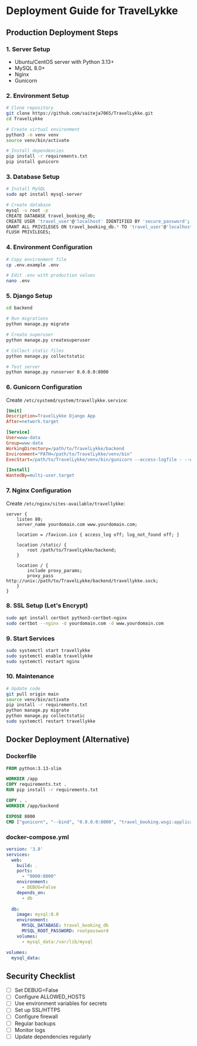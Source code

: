 # Deployment Guide for TravelLykke

## Production Deployment Steps

### 1. Server Setup
- Ubuntu/CentOS server with Python 3.13+
- MySQL 8.0+
- Nginx
- Gunicorn

### 2. Environment Setup
```bash
# Clone repository
git clone https://github.com/saiteja7065/TravelLykke.git
cd TravelLykke

# Create virtual environment
python3 -m venv venv
source venv/bin/activate

# Install dependencies
pip install -r requirements.txt
pip install gunicorn
```

### 3. Database Setup
```bash
# Install MySQL
sudo apt install mysql-server

# Create database
mysql -u root -p
CREATE DATABASE travel_booking_db;
CREATE USER 'travel_user'@'localhost' IDENTIFIED BY 'secure_password';
GRANT ALL PRIVILEGES ON travel_booking_db.* TO 'travel_user'@'localhost';
FLUSH PRIVILEGES;
```

### 4. Environment Configuration
```bash
# Copy environment file
cp .env.example .env

# Edit .env with production values
nano .env
```

### 5. Django Setup
```bash
cd backend

# Run migrations
python manage.py migrate

# Create superuser
python manage.py createsuperuser

# Collect static files
python manage.py collectstatic

# Test server
python manage.py runserver 0.0.0.0:8000
```

### 6. Gunicorn Configuration
Create `/etc/systemd/system/travellykke.service`:
```ini
[Unit]
Description=TravelLykke Django App
After=network.target

[Service]
User=www-data
Group=www-data
WorkingDirectory=/path/to/TravelLykke/backend
Environment="PATH=/path/to/TravelLykke/venv/bin"
ExecStart=/path/to/TravelLykke/venv/bin/gunicorn --access-logfile - --workers 3 --bind unix:/path/to/TravelLykke/backend/travellykke.sock travel_booking.wsgi:application

[Install]
WantedBy=multi-user.target
```

### 7. Nginx Configuration
Create `/etc/nginx/sites-available/travellykke`:
```nginx
server {
    listen 80;
    server_name yourdomain.com www.yourdomain.com;

    location = /favicon.ico { access_log off; log_not_found off; }
    
    location /static/ {
        root /path/to/TravelLykke/backend;
    }

    location / {
        include proxy_params;
        proxy_pass http://unix:/path/to/TravelLykke/backend/travellykke.sock;
    }
}
```

### 8. SSL Setup (Let's Encrypt)
```bash
sudo apt install certbot python3-certbot-nginx
sudo certbot --nginx -d yourdomain.com -d www.yourdomain.com
```

### 9. Start Services
```bash
sudo systemctl start travellykke
sudo systemctl enable travellykke
sudo systemctl restart nginx
```

### 10. Maintenance
```bash
# Update code
git pull origin main
source venv/bin/activate
pip install -r requirements.txt
python manage.py migrate
python manage.py collectstatic
sudo systemctl restart travellykke
```

## Docker Deployment (Alternative)

### Dockerfile
```dockerfile
FROM python:3.13-slim

WORKDIR /app
COPY requirements.txt .
RUN pip install -r requirements.txt

COPY . .
WORKDIR /app/backend

EXPOSE 8000
CMD ["gunicorn", "--bind", "0.0.0.0:8000", "travel_booking.wsgi:application"]
```

### docker-compose.yml
```yaml
version: '3.8'
services:
  web:
    build: .
    ports:
      - "8000:8000"
    environment:
      - DEBUG=False
    depends_on:
      - db
      
  db:
    image: mysql:8.0
    environment:
      MYSQL_DATABASE: travel_booking_db
      MYSQL_ROOT_PASSWORD: rootpassword
    volumes:
      - mysql_data:/var/lib/mysql

volumes:
  mysql_data:
```

## Security Checklist
- [ ] Set DEBUG=False
- [ ] Configure ALLOWED_HOSTS
- [ ] Use environment variables for secrets
- [ ] Set up SSL/HTTPS
- [ ] Configure firewall
- [ ] Regular backups
- [ ] Monitor logs
- [ ] Update dependencies regularly
